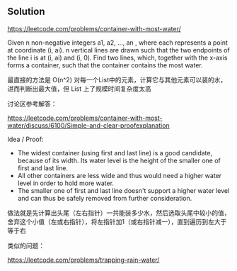 ## Solution

https://leetcode.com/problems/container-with-most-water/

Given n non-negative integers a1, a2, ..., an , where each represents a point at coordinate (i, ai). n vertical lines are drawn such that the two endpoints of the line i is at (i, ai) and (i, 0). Find two lines, which, together with the x-axis forms a container, such that the container contains the most water.

最直接的方法是 O(n^2) 对每一个List中的元素，计算它与其他元素可以装的水，进而判断出最大值，但 List 上了规模时间复杂度太高

讨论区参考解答：

https://leetcode.com/problems/container-with-most-water/discuss/6100/Simple-and-clear-proofexplanation

Idea / Proof:

- The widest container (using first and last line) is a good candidate, because of its width. Its water level is the height of the smaller one of first and last line.
- All other containers are less wide and thus would need a higher water level in order to hold more water.
- The smaller one of first and last line doesn't support a higher water level and can thus be safely removed from further consideration.

做法就是先计算出头尾（左右指针）一共能装多少水，然后选取头尾中较小的值，舍弃这个小值（左或右指针），将左指针加1（或右指针减一），直到遍历到左大于等于右


类似的问题：

https://leetcode.com/problems/trapping-rain-water/
